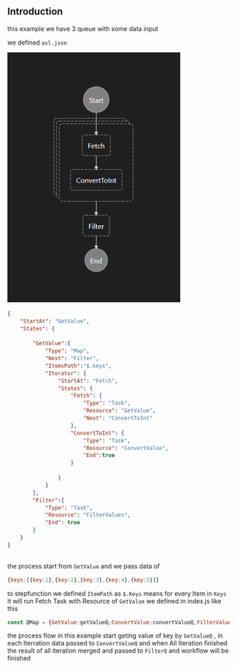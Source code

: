 ## Introduction
this example we have 3 queue with some data input

we defined `asl.json` 

![alt text](https://github.com/naimimohammad/bull-stepfunction/blob/master/examples/Map-Task/Map-Task.asl.png?raw=true)

```json
{
    "StartAt": "GetValue",
    "States": {
        
        "GetValue":{
            "Type": "Map",
            "Next": "Filter",
            "ItemsPath":"$.keys",
            "Iterator": {
                "StartAt": "Fetch",
                "States": {
                    "Fetch": {
                        "Type": "Task",
                        "Resource": "GetValue",
                        "Next": "ConvertToInt"
                    },
                    "ConvertToInt": {
                        "Type": "Task",
                        "Resource": "ConvertValue",
                        "End":true
                    }
                   
                }
            }
        },
        "Filter":{
            "Type": "Task",
            "Resource": "FilterValues",
            "End": true
        }
    }
}



``` 


the process start from `GetValue` and we pass data of 

```js
{keys:[{key:1},{key:2},{key:3},{key:4},{key:5}]}
```

to stepfunction we defined `ItemPath` as `$.Keys`
means for every Item in `Keys` it will run Fetch Task with Resource of `GetValue` we defined in index.js like this 

```js
const QMap = {GetValue:getValueQ,ConvertValue:convertValueQ,FilterValues:filterValuesQ}

```
the process flow in this example start geting value of key by `GetValueQ`  , in each Iterration data passed to    `ConvertValueQ`
and when All Iteration finished the result of all iteration merged and passed to `FilterQ` and workflow will be finished 